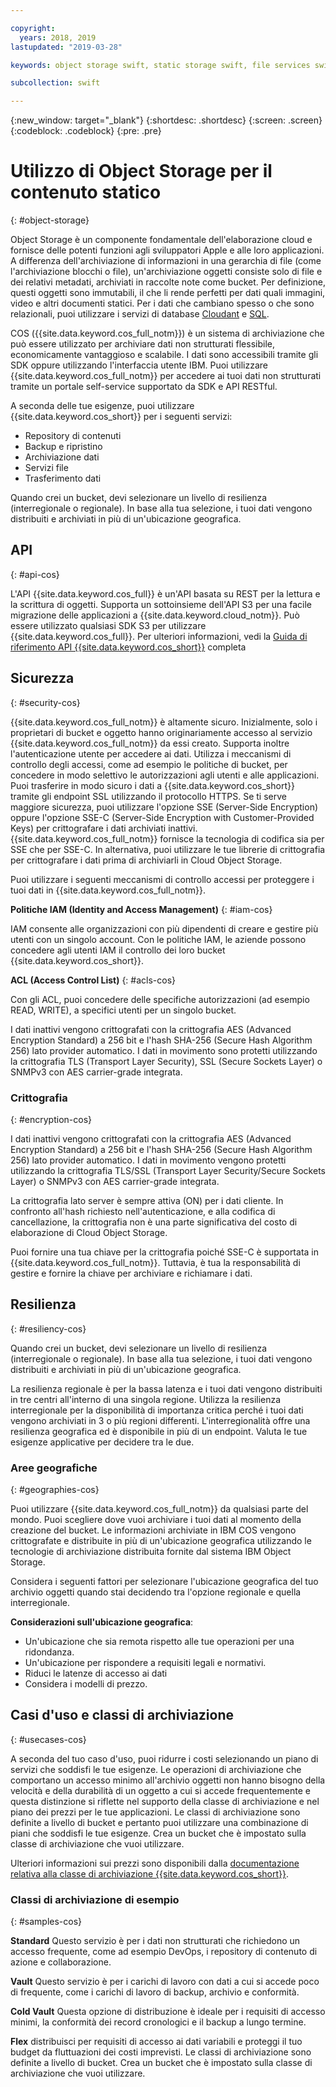 ```yaml
---

copyright:
  years: 2018, 2019
lastupdated: "2019-03-28"

keywords: object storage swift, static storage swift, file services swift, swift storage class, cos swift, swift data encryption, static swift

subcollection: swift

---
```


{:new_window: target="_blank"}
{:shortdesc: .shortdesc}
{:screen: .screen}
{:codeblock: .codeblock}
{:pre: .pre}

# Utilizzo di Object Storage per il contenuto statico
{: #object-storage}

Object Storage è un componente fondamentale dell'elaborazione cloud e fornisce delle potenti funzioni agli sviluppatori Apple e alle loro applicazioni. A differenza dell'archiviazione di informazioni in una gerarchia di file (come l'archiviazione blocchi o file), un'archiviazione oggetti consiste solo di file e dei relativi metadati, archiviati in raccolte note come bucket. Per definizione, questi oggetti sono immutabili, il che li rende perfetti per dati quali immagini, video e altri documenti statici. Per i dati che cambiano spesso o che sono relazionali, puoi utilizzare i servizi di database [Cloudant](/docs/swift/data?topic=swift-cloudant#cloudant) e [SQL](/docs/swift/data?topic=swift-sql_data#sql_data).

COS ({{site.data.keyword.cos_full_notm}}) è un sistema di archiviazione che può essere utilizzato per archiviare dati non strutturati flessibile, economicamente vantaggioso e scalabile. I dati sono accessibili tramite gli SDK oppure utilizzando l'interfaccia utente IBM. Puoi utilizzare {{site.data.keyword.cos_full_notm}} per accedere ai tuoi dati non strutturati tramite un portale self-service supportato da SDK e API RESTful. 

A seconda delle tue esigenze, puoi utilizzare {{site.data.keyword.cos_short}} per i seguenti servizi:

* Repository di contenuti
* Backup e ripristino
* Archiviazione dati
* Servizi file
* Trasferimento dati

Quando crei un bucket, devi selezionare un livello di resilienza (interregionale o regionale). In base alla tua selezione, i tuoi dati vengono distribuiti e archiviati in più di un'ubicazione geografica.

## API
{: #api-cos}

L'API {{site.data.keyword.cos_full}} è un'API basata su REST per la lettura e la scrittura di oggetti. Supporta un sottoinsieme dell'API S3 per una facile migrazione delle applicazioni a {{site.data.keyword.cloud_notm}}. Può essere utilizzato qualsiasi SDK S3 per utilizzare {{site.data.keyword.cos_full}}. Per ulteriori informazioni, vedi la [Guida di riferimento API {{site.data.keyword.cos_short}}](/docs/services/cloud-object-storage/api-reference?topic=cloud-object-storage-compatibility-api-about#about-the-ibm-cloud-object-storage-api) completa

## Sicurezza
{: #security-cos}

{{site.data.keyword.cos_full_notm}} è altamente sicuro. Inizialmente, solo i proprietari di bucket e oggetto hanno originariamente accesso al servizio {{site.data.keyword.cos_full_notm}} da essi creato. Supporta inoltre l'autenticazione utente per accedere ai dati. Utilizza i meccanismi di controllo degli accessi, come ad esempio le politiche di bucket, per concedere in modo selettivo le autorizzazioni agli utenti e alle applicazioni. Puoi trasferire in modo sicuro i dati a {{site.data.keyword.cos_short}} tramite gli endpoint SSL utilizzando il protocollo HTTPS. Se ti serve maggiore sicurezza, puoi utilizzare l'opzione SSE (Server-Side Encryption) oppure l'opzione SSE-C (Server-Side Encryption with Customer-Provided Keys) per crittografare i dati archiviati inattivi. {{site.data.keyword.cos_full_notm}} fornisce la tecnologia di codifica sia per SSE che per SSE-C. In alternativa, puoi utilizzare le tue librerie di crittografia per crittografare i dati prima di archiviarli in Cloud Object Storage.

Puoi utilizzare i seguenti meccanismi di controllo accessi per proteggere i tuoi dati in {{site.data.keyword.cos_full_notm}}.

**Politiche IAM (Identity and Access Management)**
{: #iam-cos}

IAM consente alle organizzazioni con più dipendenti di creare e gestire più utenti con un singolo account. Con le politiche IAM, le aziende possono concedere agli utenti IAM il controllo dei loro bucket {{site.data.keyword.cos_short}}.

**ACL (Access Control List)**
{: #acls-cos}

Con gli ACL, puoi concedere delle specifiche autorizzazioni (ad esempio READ, WRITE), a specifici utenti per un singolo bucket.

I dati inattivi vengono crittografati con la crittografia AES (Advanced Encryption Standard) a 256 bit e l'hash SHA-256 (Secure Hash Algorithm 256) lato provider automatico. I dati in movimento sono protetti utilizzando la crittografia TLS (Transport Layer Security), SSL (Secure Sockets Layer) o SNMPv3 con AES carrier-grade integrata.

### Crittografia
{: #encryption-cos}

I dati inattivi vengono crittografati con la crittografia AES (Advanced Encryption Standard) a 256 bit e l'hash SHA-256 (Secure Hash Algorithm 256) lato provider automatico. I dati in movimento vengono protetti utilizzando la crittografia TLS/SSL (Transport Layer Security/Secure Sockets Layer) o SNMPv3 con AES carrier-grade integrata.

La crittografia lato server è sempre attiva (ON) per i dati cliente. In confronto all'hash richiesto nell'autenticazione, e alla codifica di cancellazione, la crittografia non è una parte significativa del costo di elaborazione di Cloud Object Storage.

Puoi fornire una tua chiave per la crittografia poiché SSE-C è supportata in {{site.data.keyword.cos_full_notm}}. Tuttavia, è tua la responsabilità di gestire e fornire la chiave per archiviare e richiamare i dati.

## Resilienza
{: #resiliency-cos}

Quando crei un bucket, devi selezionare un livello di resilienza (interregionale o regionale). In base alla tua selezione, i tuoi dati vengono distribuiti e archiviati in più di un'ubicazione geografica.

La resilienza regionale è per la bassa latenza e i tuoi dati vengono distribuiti in tre centri all'interno di una singola regione. Utilizza la resilienza interregionale per la disponibilità di importanza critica perché i tuoi dati vengono archiviati in 3 o più regioni differenti. L'interregionalità offre una resilienza geografica ed è disponibile in più di un endpoint. Valuta le tue esigenze applicative per decidere tra le due.

### Aree geografiche
{: #geographies-cos}

Puoi utilizzare {{site.data.keyword.cos_full_notm}} da qualsiasi parte del mondo. Puoi scegliere dove vuoi archiviare i tuoi dati al momento della creazione del bucket. Le informazioni archiviate in IBM COS vengono crittografate e distribuite in più di un'ubicazione geografica utilizzando le tecnologie di archiviazione distribuita fornite dal sistema IBM Object Storage. 

Considera i seguenti fattori per selezionare l'ubicazione geografica del tuo archivio oggetti quando stai decidendo tra l'opzione regionale e quella interregionale.

**Considerazioni sull'ubicazione geografica**:
* Un'ubicazione che sia remota rispetto alle tue operazioni per una ridondanza.
* Un'ubicazione per rispondere a requisiti legali e normativi.
* Riduci le latenze di accesso ai dati
* Considera i modelli di prezzo.

## Casi d'uso e classi di archiviazione
{: #usecases-cos}

A seconda del tuo caso d'uso, puoi ridurre i costi selezionando un piano di servizi che soddisfi le tue esigenze. Le operazioni di archiviazione che comportano un accesso minimo all'archivio oggetti non hanno bisogno della velocità e della durabilità di un oggetto a cui si accede frequentemente e questa distinzione si riflette nel supporto della classe di archiviazione e nel piano dei prezzi per le tue applicazioni. Le classi di archiviazione sono definite a livello di bucket e pertanto puoi utilizzare una combinazione di piani che soddisfi le tue esigenze. Crea un bucket che è impostato sulla classe di archiviazione che vuoi utilizzare.

Ulteriori informazioni sui prezzi sono disponibili dalla [documentazione relativa alla classe di archiviazione {{site.data.keyword.cos_short}}](/docs/services/cloud-object-storage/help?topic=cloud-object-storage-billing#ibm-cos-pricing).

### Classi di archiviazione di esempio
{: #samples-cos}

**Standard**
Questo servizio è per i dati non strutturati che richiedono un accesso frequente, come ad esempio DevOps, i repository di contenuto di azione e collaborazione.

**Vault**
Questo servizio è per i carichi di lavoro con dati a cui si accede poco di frequente, come i carichi di lavoro di backup, archivio e conformità.

**Cold Vault**
Questa opzione di distribuzione è ideale per i requisiti di accesso minimi, la conformità dei record cronologici e il backup a lungo termine.

**Flex** distribuisci per requisiti di accesso ai dati variabili e proteggi il tuo budget da fluttuazioni dei costi imprevisti.
Le classi di archiviazione sono definite a livello di bucket. Crea un bucket che è impostato sulla classe di archiviazione che vuoi utilizzare.

